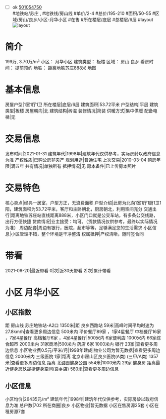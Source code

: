 - [ ] ok [501054750](https://bj.5i5j.com/ershoufang/501054750.html)  
 #地铁站/苏庄 ,  #地铁线/房山线
#单价/2-4 #总价/195-210 #面积/50-55   #区域/房山/良乡/小区-月华小区 #在售 #所在楼层/底层 #总楼层/6层 #layout 
![layout](http://image2a.5i5j.com/bdir/layout/226630.jpg_P5.jpg) 
# 简介 
 199万,  3.70万/m² 
小区： 月华小区
建筑类型： 板楼
区域： 房山 良乡
看房时间： 提前预约
地铁： 距离地铁苏庄888米 地图
# 基本信息 
 房屋户型|1室1厅1卫
所在楼层|底层/6层
建筑面积|53.72平米
户型结构|平层
建筑类型|板楼
房屋朝向|北
建筑结构|砖混
装修情况|简装
供暖方式|集中供暖
配备电梯|无
# 交易信息 
 发布时间|2021-01-31
建筑年代|1998年|建筑年代仅供参考，实际房龄以政府信息为准
产权性质|已购公房非央产
规划用途|普通住宅
上次交易|2010-03-04
购房年限|满五年
共有情况|单独所有
抵押情况|无
房本备件|已上传房本照片
# 交易特色 
 核心卖点|经典一居室，户型方正，无浪费面积
户型介绍|此房为北向1室1厅1厨1卫1阳，建筑面积为53.72平米，客厅和主卧朝北，厨房朝北，利用空间充分
交通出行|距离地铁苏庄站直线距离888米，小区门口就是公交车站，有多条公交线路，出行方便快捷
贷款情况|业主接受：均可。（贷款情况仅供参考，最终以实际情况为准）
周边配套|周边有银行，医院，超市等等，足够满足您的生活需求
小区信息|小区管理不错，整个环境是干净整洁
权属抵押|产权清晰，随时签合同
# 带看 
 2021-06-20|最近带看	 0|次|近30天带看	 2|次|累计带看
# 小区 月华小区
## 小区指数 
 距 房山线 苏庄地铁站-A2口 1350米|距 良乡西路站 59米|高峰时间平均时速为27.8km/h|查看更多周边信息
500米内 平价餐厅89家 ，1家4星餐厅
中档餐厅16家 ，7家4星餐厅
高档餐厅6家 ，4家4星餐厅|500米内 6家便利店
1000米内 66家综合超市
2000米内 31家商场|500米内 药店 6家
1000米内 银行 23家|查看更多周边信息
小区物业费0.5元/平米/月|1998年建成|物业公司为暂无数据|查看更多周边信息
2000米内 三级医院 1家|距离 北京市房山区良乡医院(A类) (三甲/A类) 1357米|查看更多周边信息
距离 北潞园健身公园 554米|1000米内 29家 健身房
距离最近健身房玖晟捷健身空间(良乡店) 580米|查看更多周边信息
## 小区信息 
 小区均价|26435元/m²
建筑年代|1998年|建筑年代仅供参考，实际房龄以政府信息为准
总户数|702
所在商圈|良乡
小区物业|暂无数据
小区在售房源25套
小区在租房源7套
